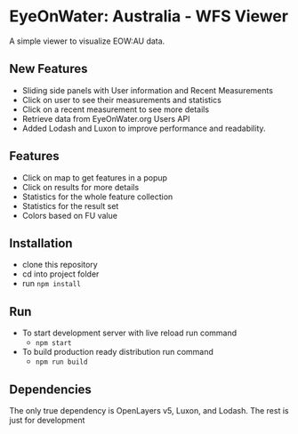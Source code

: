 # EyeOnWater: Australia - WFS Viewer

A simple viewer to visualize EOW:AU data.

## New Features
- Sliding side panels with User information and Recent Measurements
- Click on user to see their measurements and statistics
- Click on a recent measurement to see more details
- Retrieve data from EyeOnWater.org Users API
- Added Lodash and Luxon to improve performance and readability.

## Features
- Click on map to get features in a popup
- Click on results for more details
- Statistics for the whole feature collection
- Statistics for the result set
- Colors based on FU value

## Installation
- clone this repository
- cd into project folder
- run `npm install`

## Run
- To start development server with live reload run command 
  - `npm start`
- To build production ready distribution run command 
  - `npm run build`

## Dependencies
The only true dependency is OpenLayers v5, Luxon, and Lodash. The rest is just for development

